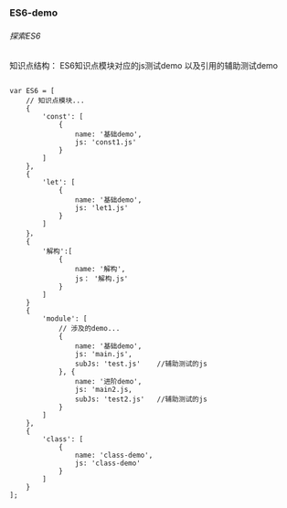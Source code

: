 ### ES6-demo
###### 探索ES6

知识点结构： ES6知识点模块对应的js测试demo  以及引用的辅助测试demo
<pre>
<code>
var ES6 = [
    // 知识点模块...
    {
        'const': [
            {
                name: '基础demo',
                js: 'const1.js'
            }
        ]
    },
    {
        'let': [
            {
                name: '基础demo',
                js: 'let1.js'
            }
        ]
    }，
    {
        '解构':[
            {
                name: '解构',
                js： '解构.js'
            }
        ]
    }
    {
        'module': [
            // 涉及的demo...
            {
                name: '基础demo',
                js: 'main.js',
                subJs: 'test.js'    //辅助测试的js
            }, {
                name: '进阶demo',
                js: 'main2.js,
                subJs: 'test2.js'   //辅助测试的js
            }
        ]
    },
    {
        'class': [
            {
                name: 'class-demo',
                js: 'class-demo'
            }
        ]
    }
];
</code>
</pre>